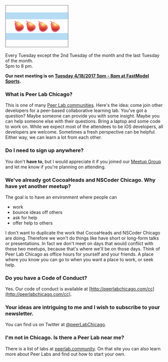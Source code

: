 
![Peer Lab Chicago Logo](/images/peerLabLogoSmall.png)

Every Tuesday except the 2nd Tuesday of the month and the last Tuesday of the month. <br>
5pm to 8 pm.

<b>Our next meeting is on [Tuesday 4/18/2017 5pm - 8pm at FastModel Sports](https://www.meetup.com/PeerLabChicago/events/238974531/).</b>

### What is Peer Lab Chicago?

This is one of many [Peer Lab communities](http://peerlab.community). Here's the idea: come join other developers for a peer-based collaborative learning lab. You've got a question? Maybe someone can provide you with some insight. Maybe you can help someone else with their questions. Bring a laptop and some code to work on. While we expect most of the attendees to be iOS developers, all developers are welcome. Sometimes a fresh perspective can be helpful. Either way, we can learn a lot from each other.

### Do I need to sign up anywhere?

You don't **have to**, but I would appreciate it if you joined our [Meetup Group](https://www.meetup.com/PeerLabChicago/) and let me know if you're planning on attending.

### We've already got CocoaHeads and NSCoder Chicago. Why have yet another meetup?

The goal is to have an environment where people can 

- work
- bounce ideas off others
- ask for help
- offer help to others 

I don't want to duplicate the work that CocoaHeads and NSCoder Chicago are doing. Therefore we won't do things like have short or long-form talks or presentations. In fact we don't meet on days that would conflict with these two meetups, because that's where we'll be on those days. Think of Peer Lab Chicago as office hours for yourself and your friends.  A place where you know you can go to when you want a place to work, or seek help. 

### Do you have a Code of Conduct?

Yes. Our code of conduct is available at [http://peerlabchicago.com/cc](http://peerlabchicago.com/cc).

### Your ideas are intriguing to me and I wish to subscribe to your newsletter.

You can find us on Twitter at [@peerLabChicago](https://twitter.com/peerlabchicago).

### I'm not in Chicago. Is there a Peer Lab near me?

There is a list of labs at [peerlab.community](http://peerlab.community). On that site you can also learn more about Peer Labs and find out how to start your own.
